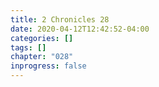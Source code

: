 ```yaml
---
title: 2 Chronicles 28
date: 2020-04-12T12:42:52-04:00
categories: []
tags: []
chapter: "028"
inprogress: false
---
```


